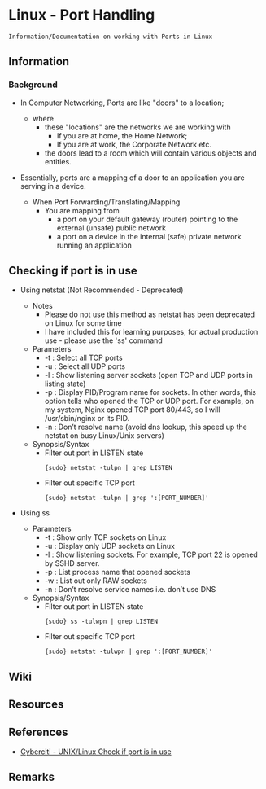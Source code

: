# Linux - Port Handling

```
Information/Documentation on working with Ports in Linux
```

## Information
### Background
- In Computer Networking, Ports are like "doors" to a location; 
    - where 
        - these "locations" are the networks we are working with 
            - If you are at home, the Home Network; 
            - If you are at work, the Corporate Network etc.
        - the doors lead to a room which will contain various objects and entities.

- Essentially, ports are a mapping of a door to an application you are serving in a device.
    - When Port Forwarding/Translating/Mapping 
        - You are mapping from
            + a port on your default gateway (router) pointing to the external (unsafe) public network
            + a port on a device in the internal (safe) private network running an application

## Checking if port is in use
- Using netstat (Not Recommended - Deprecated)
    - Notes
        + Please do not use this method as netstat has been deprecated on Linux for some time
        + I have included this for learning purposes, for actual production use - please use the 'ss' command
    - Parameters
        + -t : Select all TCP ports
        + -u : Select all UDP ports
        + -l : Show listening server sockets (open TCP and UDP ports in listing state)
        + -p : Display PID/Program name for sockets. In other words, this option tells who opened the TCP or UDP port. For example, on my system, Nginx opened TCP port 80/443, so I will /usr/sbin/nginx or its PID.
        + -n : Don’t resolve name (avoid dns lookup, this speed up the netstat on busy Linux/Unix servers)
    - Synopsis/Syntax
        - Filter out port in LISTEN state
            ```console
            {sudo} netstat -tulpn | grep LISTEN
            ```
        - Filter out specific TCP port
            ```console
            {sudo} netstat -tulpn | grep ':[PORT_NUMBER]'
            ```

- Using ss
    - Parameters
        + -t : Show only TCP sockets on Linux
        + -u : Display only UDP sockets on Linux
        + -l : Show listening sockets. For example, TCP port 22 is opened by SSHD server.
        + -p : List process name that opened sockets
        + -w : List out only RAW sockets
        + -n : Don’t resolve service names i.e. don’t use DNS
    - Synopsis/Syntax
        - Filter out port in LISTEN state
            ```console
            {sudo} ss -tulwpn | grep LISTEN
            ```
        - Filter out specific TCP port
            ```console
            {sudo} netstat -tulwpn | grep ':[PORT_NUMBER]'
            ```

## Wiki

## Resources

## References
+ [Cyberciti - UNIX/Linux Check if port is in use](https://www.cyberciti.biz/faq/unix-linux-check-if-port-is-in-use-command/)

## Remarks
